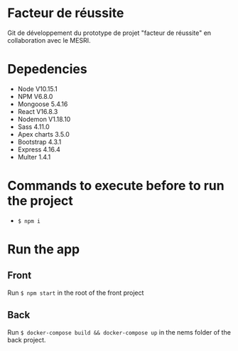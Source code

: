 # Facteur de réussite

Git de développement du prototype de projet "facteur de réussite" en collaboration avec le MESRI.

# Depedencies

-   Node V10.15.1
-   NPM V6.8.0
-   Mongoose 5.4.16
-   React V16.8.3
-   Nodemon V1.18.10
-   Sass 4.11.0
-   Apex charts 3.5.0
-   Bootstrap 4.3.1
-   Express 4.16.4
-   Multer 1.4.1

# Commands to execute before to run the project

-   `$ npm i`

# Run the app

## Front

Run `$ npm start` in the root of the front project 

## Back

Run `$ docker-compose build && docker-compose up` in the nems folder of the back project.

